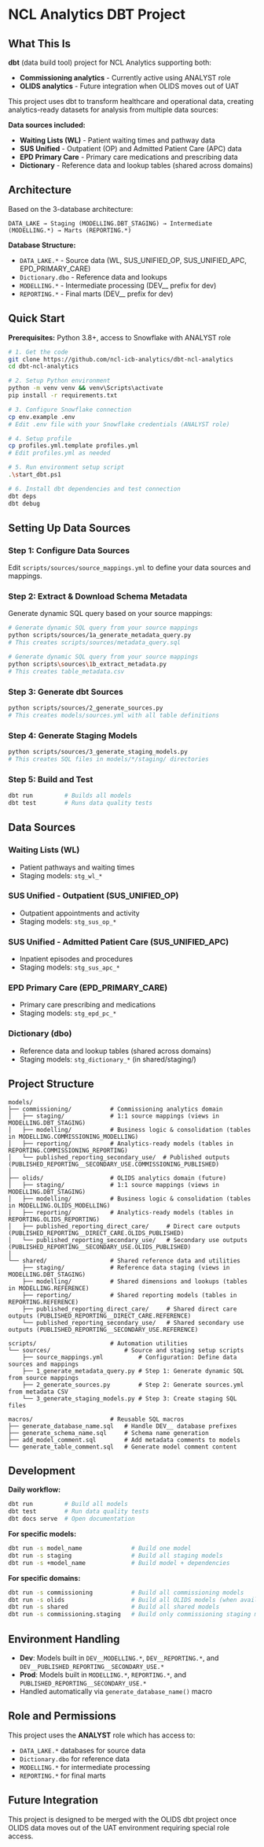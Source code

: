 # NCL Analytics DBT Project

## What This Is

**dbt** (data build tool) project for NCL Analytics supporting both:
- **Commissioning analytics** - Currently active using ANALYST role
- **OLIDS analytics** - Future integration when OLIDS moves out of UAT

This project uses dbt to transform healthcare and operational data, creating analytics-ready datasets for analysis from multiple data sources:

**Data sources included:**
- **Waiting Lists (WL)** - Patient waiting times and pathway data  
- **SUS Unified** - Outpatient (OP) and Admitted Patient Care (APC) data
- **EPD Primary Care** - Primary care medications and prescribing data
- **Dictionary** - Reference data and lookup tables (shared across domains)

## Architecture

Based on the 3-database architecture:

```
DATA_LAKE → Staging (MODELLING.DBT_STAGING) → Intermediate (MODELLING.*) → Marts (REPORTING.*)
```

**Database Structure:**
- `DATA_LAKE.*` - Source data (WL, SUS_UNIFIED_OP, SUS_UNIFIED_APC, EPD_PRIMARY_CARE)
- `Dictionary.dbo` - Reference data and lookups
- `MODELLING.*` - Intermediate processing (DEV__ prefix for dev)
- `REPORTING.*` - Final marts (DEV__ prefix for dev) 

## Quick Start

**Prerequisites:** Python 3.8+, access to Snowflake with ANALYST role

```bash
# 1. Get the code
git clone https://github.com/ncl-icb-analytics/dbt-ncl-analytics
cd dbt-ncl-analytics

# 2. Setup Python environment
python -m venv venv && venv\Scripts\activate
pip install -r requirements.txt

# 3. Configure Snowflake connection
cp env.example .env
# Edit .env file with your Snowflake credentials (ANALYST role)

# 4. Setup profile
cp profiles.yml.template profiles.yml
# Edit profiles.yml as needed

# 5. Run environment setup script
.\start_dbt.ps1

# 6. Install dbt dependencies and test connection
dbt deps
dbt debug
```

## Setting Up Data Sources

### Step 1: Configure Data Sources

Edit `scripts/sources/source_mappings.yml` to define your data sources and mappings.

### Step 2: Extract & Download Schema Metadata

Generate dynamic SQL query based on your source mappings:

```bash
# Generate dynamic SQL query from your source mappings
python scripts/sources/1a_generate_metadata_query.py
# This creates scripts/sources/metadata_query.sql
```

```bash
# Generate dynamic SQL query from your source mappings
python scripts\sources\1b_extract_metadata.py
# This creates table_metadata.csv
```

### Step 3: Generate dbt Sources

```bash
python scripts/sources/2_generate_sources.py
# This creates models/sources.yml with all table definitions
```

### Step 4: Generate Staging Models

```bash
python scripts/sources/3_generate_staging_models.py
# This creates SQL files in models/*/staging/ directories
```

### Step 5: Build and Test

```bash
dbt run         # Builds all models
dbt test        # Runs data quality tests
```

## Data Sources

### Waiting Lists (WL)
- Patient pathways and waiting times
- Staging models: `stg_wl_*`

### SUS Unified - Outpatient (SUS_UNIFIED_OP) 
- Outpatient appointments and activity
- Staging models: `stg_sus_op_*`

### SUS Unified - Admitted Patient Care (SUS_UNIFIED_APC)
- Inpatient episodes and procedures  
- Staging models: `stg_sus_apc_*`

### EPD Primary Care (EPD_PRIMARY_CARE)
- Primary care prescribing and medications
- Staging models: `stg_epd_pc_*`

### Dictionary (dbo)
- Reference data and lookup tables (shared across domains)
- Staging models: `stg_dictionary_*` (in shared/staging/)

## Project Structure

```
models/
├── commissioning/           # Commissioning analytics domain
│   ├── staging/             # 1:1 source mappings (views in MODELLING.DBT_STAGING)
│   ├── modelling/           # Business logic & consolidation (tables in MODELLING.COMMISSIONING_MODELLING)
│   ├── reporting/           # Analytics-ready models (tables in REPORTING.COMMISSIONING_REPORTING)
│   └── published_reporting_secondary_use/  # Published outputs (PUBLISHED_REPORTING__SECONDARY_USE.COMMISSIONING_PUBLISHED)
│
├── olids/                   # OLIDS analytics domain (future)
│   ├── staging/             # 1:1 source mappings (views in MODELLING.DBT_STAGING)
│   ├── modelling/           # Business logic & consolidation (tables in MODELLING.OLIDS_MODELLING)
│   ├── reporting/           # Analytics-ready models (tables in REPORTING.OLIDS_REPORTING)
│   ├── published_reporting_direct_care/     # Direct care outputs (PUBLISHED_REPORTING__DIRECT_CARE.OLIDS_PUBLISHED)
│   └── published_reporting_secondary_use/   # Secondary use outputs (PUBLISHED_REPORTING__SECONDARY_USE.OLIDS_PUBLISHED)
│
└── shared/                  # Shared reference data and utilities
    ├── staging/             # Reference data staging (views in MODELLING.DBT_STAGING)
    ├── modelling/           # Shared dimensions and lookups (tables in MODELLING.REFERENCE)
    ├── reporting/           # Shared reporting models (tables in REPORTING.REFERENCE)
    ├── published_reporting_direct_care/     # Shared direct care outputs (PUBLISHED_REPORTING__DIRECT_CARE.REFERENCE)
    └── published_reporting_secondary_use/   # Shared secondary use outputs (PUBLISHED_REPORTING__SECONDARY_USE.REFERENCE)

scripts/                     # Automation utilities
└── sources/                     # Source and staging setup scripts
    ├── source_mappings.yml          # Configuration: Define data sources and mappings
    ├── 1_generate_metadata_query.py # Step 1: Generate dynamic SQL from source mappings
    ├── 2_generate_sources.py        # Step 2: Generate sources.yml from metadata CSV
    └── 3_generate_staging_models.py # Step 3: Create staging SQL files

macros/                      # Reusable SQL macros
├── generate_database_name.sql   # Handle DEV__ database prefixes
├── generate_schema_name.sql     # Schema name generation
├── add_model_comment.sql        # Add metadata comments to models
└── generate_table_comment.sql   # Generate model comment content
```

## Development

**Daily workflow:**
```bash
dbt run         # Build all models
dbt test        # Run data quality tests  
dbt docs serve  # Open documentation
```

**For specific models:**
```bash
dbt run -s model_name              # Build one model
dbt run -s staging                 # Build all staging models
dbt run -s +model_name             # Build model + dependencies
```

**For specific domains:**
```bash
dbt run -s commissioning           # Build all commissioning models
dbt run -s olids                   # Build all OLIDS models (when available)
dbt run -s shared                  # Build all shared models
dbt run -s commissioning.staging   # Build only commissioning staging models
```

## Environment Handling

- **Dev**: Models built in `DEV__MODELLING.*`, `DEV__REPORTING.*`, and `DEV__PUBLISHED_REPORTING__SECONDARY_USE.*`
- **Prod**: Models built in `MODELLING.*`, `REPORTING.*`, and `PUBLISHED_REPORTING__SECONDARY_USE.*`
- Handled automatically via `generate_database_name()` macro

## Role and Permissions

This project uses the **ANALYST** role which has access to:
- `DATA_LAKE.*` databases for source data
- `Dictionary.dbo` for reference data  
- `MODELLING.*` for intermediate processing
- `REPORTING.*` for final marts

## Future Integration

This project is designed to be merged with the OLIDS dbt project once OLIDS data moves out of the UAT environment requiring special role access.